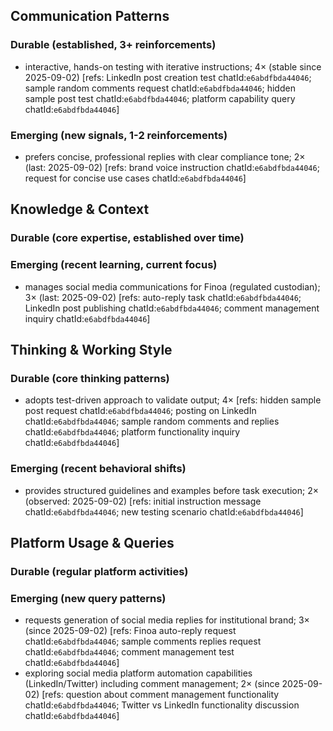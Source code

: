 ## Communication Patterns
### Durable (established, 3+ reinforcements)
- interactive, hands-on testing with iterative instructions; 4× (stable since 2025-09-02) [refs: LinkedIn post creation test chatId:`e6abdfbda44046`; sample random comments request chatId:`e6abdfbda44046`; hidden sample post test chatId:`e6abdfbda44046`; platform capability query chatId:`e6abdfbda44046`]

### Emerging (new signals, 1-2 reinforcements)
- prefers concise, professional replies with clear compliance tone; 2× (last: 2025-09-02) [refs: brand voice instruction chatId:`e6abdfbda44046`; request for concise use cases chatId:`e6abdfbda44046`]

## Knowledge & Context
### Durable (core expertise, established over time)

### Emerging (recent learning, current focus)
- manages social media communications for Finoa (regulated custodian); 3× (last: 2025-09-02) [refs: auto-reply task chatId:`e6abdfbda44046`; LinkedIn post publishing chatId:`e6abdfbda44046`; comment management inquiry chatId:`e6abdfbda44046`]

## Thinking & Working Style
### Durable (core thinking patterns)
- adopts test-driven approach to validate output; 4× [refs: hidden sample post request chatId:`e6abdfbda44046`; posting on LinkedIn chatId:`e6abdfbda44046`; sample random comments and replies chatId:`e6abdfbda44046`; platform functionality inquiry chatId:`e6abdfbda44046`]

### Emerging (recent behavioral shifts)
- provides structured guidelines and examples before task execution; 2× (observed: 2025-09-02) [refs: initial instruction message chatId:`e6abdfbda44046`; new testing scenario chatId:`e6abdfbda44046`]

## Platform Usage & Queries
### Durable (regular platform activities)

### Emerging (new query patterns)
- requests generation of social media replies for institutional brand; 3× (since 2025-09-02) [refs: Finoa auto-reply request chatId:`e6abdfbda44046`; sample comments replies request chatId:`e6abdfbda44046`; comment management test chatId:`e6abdfbda44046`]
- exploring social media platform automation capabilities (LinkedIn/Twitter) including comment management; 2× (since 2025-09-02) [refs: question about comment management functionality chatId:`e6abdfbda44046`; Twitter vs LinkedIn functionality discussion chatId:`e6abdfbda44046`]